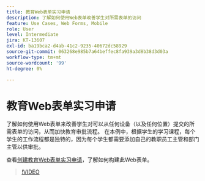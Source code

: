 ```yaml
---
title: 教育Web表单实习申请
description: 了解如何使用Web表单改善学生对所需表单的访问
feature: Use Cases, Web Forms, Mobile
role: User
level: Intermediate
jira: KT-13607
exl-id: ba19bca2-d4ab-41c2-9235-40672dc58929
source-git-commit: 063268e985b7a64beffec8fa939a3d8b38d3d03a
workflow-type: tm+mt
source-wordcount: '99'
ht-degree: 0%

---
```


# 教育Web表单实习申请

了解如何使用Web表单来改善学生对可以从任何设备（以及任何位置）提交的所需表单的访问，从而加快教育审批流程。 在本例中，根据学生的学习课程，每个学生的工作流程都是独特的，因为每个学生都需要添加自己的教职员工主管和部门主管以供审批。

查看[创建教育Web表单实习申请](usecase-edu-intern-create.md)，了解如何构建此Web表单。

>[!VIDEO](https://video.tv.adobe.com/v/3421773?quality=12&learn=on&hidetitle=true)
